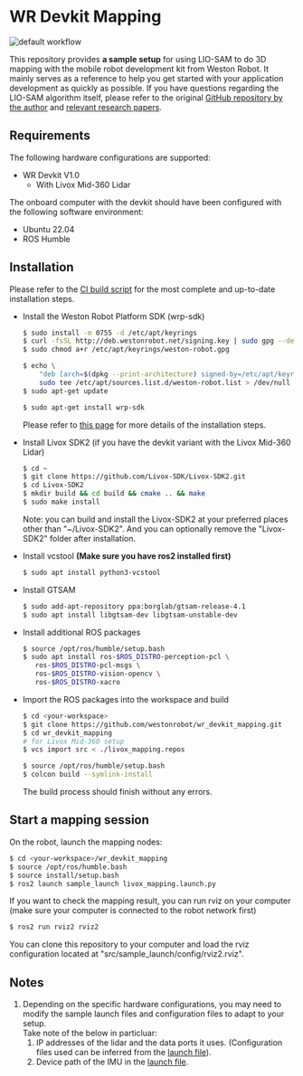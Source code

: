 # WR Devkit Mapping

![default workflow](https://github.com/westonrobot/wr_devkit_mapping/actions/workflows/default.yml/badge.svg?branch=main)

This repository provides **a sample setup** for using LIO-SAM to do 3D mapping with the mobile robot development kit from Weston Robot. It mainly serves as a reference to help you get started with your application development as quickly as possible. If you have questions regarding the LIO-SAM algorithm itself, please refer to the original [GitHub repository by the author](https://github.com/TixiaoShan/LIO-SAM) and [relevant research papers](https://github.com/TixiaoShan/LIO-SAM?tab=readme-ov-file#paper). 

## Requirements

The following hardware configurations are supported: 

* WR Devkit V1.0
  * With Livox Mid-360 Lidar

The onboard computer with the devkit should have been configured with the following software environment:

* Ubuntu 22.04 
* ROS Humble

## Installation

Please refer to the [CI build script](.github/workflows/default.yml) for the most complete and up-to-date installation steps.

* Install the Weston Robot Platform SDK (wrp-sdk)

    ```bash
    $ sudo install -m 0755 -d /etc/apt/keyrings
    $ curl -fsSL http://deb.westonrobot.net/signing.key | sudo gpg --dearmor -o /etc/apt/keyrings/weston-robot.gpg
    $ sudo chmod a+r /etc/apt/keyrings/weston-robot.gpg

    $ echo \
        "deb [arch=$(dpkg --print-architecture) signed-by=/etc/apt/keyrings/weston-robot.gpg] http://deb.westonrobot.net/$(lsb_release -cs) $(lsb_release -cs) main" | \
        sudo tee /etc/apt/sources.list.d/weston-robot.list > /dev/null
    $ sudo apt-get update

    $ sudo apt-get install wrp-sdk
    ```

    Please refer to [this page](https://docs.westonrobot.net/software/installation_guide.html) for more details of the installation steps.

* Install Livox SDK2 (if you have the devkit variant with the Livox Mid-360 Lidar)

    ```bash
    $ cd ~
    $ git clone https://github.com/Livox-SDK/Livox-SDK2.git
    $ cd Livox-SDK2
    $ mkdir build && cd build && cmake .. && make
    $ sudo make install
    ```

    Note: you can build and install the Livox-SDK2 at your preferred places other than "~/Livox-SDK2". And you can optionally remove the "Livox-SDK2" folder after installation.

* Install vcstool **(Make sure you have ros2 installed first)**
    ```bash
    $ sudo apt install python3-vcstool
    ```

* Install GTSAM

    ```bash
    $ sudo add-apt-repository ppa:borglab/gtsam-release-4.1
    $ sudo apt install libgtsam-dev libgtsam-unstable-dev
    ```

* Install additional ROS packages

    ```bash
    $ source /opt/ros/humble/setup.bash
    $ sudo apt install ros-$ROS_DISTRO-perception-pcl \
  	   ros-$ROS_DISTRO-pcl-msgs \
  	   ros-$ROS_DISTRO-vision-opencv \
  	   ros-$ROS_DISTRO-xacro
    ```

* Import the ROS packages into the workspace and build

    ```bash
    $ cd <your-workspace>
    $ git clone https://github.com/westonrobot/wr_devkit_mapping.git
    $ cd wr_devkit_mapping
    # for Livox Mid-360 setup
    $ vcs import src < ./livox_mapping.repos

    $ source /opt/ros/humble/setup.bash
    $ colcon build --symlink-install
    ```

    The build process should finish without any errors.

## Start a mapping session

On the robot, launch the mapping nodes:

```bash
$ cd <your-workspace>/wr_devkit_mapping
$ source /opt/ros/humble.bash
$ source install/setup.bash
$ ros2 launch sample_launch livox_mapping.launch.py
```

If you want to check the mapping result, you can run rviz on your computer (make sure your computer is connected to the robot network first)

```bash
$ ros2 run rviz2 rviz2
```

You can clone this repository to your computer and load the rviz configuration located at "src/sample_launch/config/rviz2.rviz".

## Notes
1. Depending on the specific hardware configurations, you may need to modify the sample launch files and configuration files to adapt to your setup.  
   Take note of the below in particluar:
   1. IP addresses of the lidar and the data ports it uses. (Configuration files used can be inferred from the [launch file](./src/sample_launch/launch/livox_mapping.launch.py)).
   2. Device path of the IMU in the [launch file](./src/sample_launch/launch/livox_mapping.launch.py).